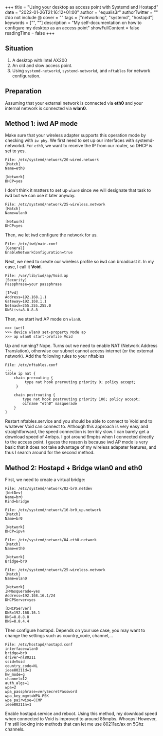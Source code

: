 +++
title = "Using your desktop as access point with Systemd and Hostapd"
date = "2022-01-26T21:16:12+01:00"
author = "equalis3r"
authorTwitter = "" #do not include @
cover = ""
tags = ["networking", "systemd", "hostapd"]
keywords = ["", ""]
description = "My self-documentation on how to configure my desktop as an access point"
showFullContent = false
readingTime = false
+++

## Situation

1. A desktop with Intel AX200
2. An old and slow access point.
3. Using `systemd-networkd`, `systemd-networkd`, and `nftables`
for network configuration.

## Preparation

Assuming that your external network is connected via **eth0** and
your internal network is connected via **wlan0**.

## Method 1: iwd AP mode

Make sure that your wireless adapter supports this operation mode
by checking with `iw phy`.
We first need to set up our interfaces with systemd-networkd.
For `eth0`, we want to receive the IP from our router, so DHCP
is set to yes.

    File: /etc/systemd/network/20-wired.network
    [Match]
    Name=eth0

    [Network]
    DHCP=yes

I don't think it matters to set up `wlan0` since we will designate
that task to iwd but we can use it later anyway.

    File: /etc/systemd/network/25-wireless.network
    [Match]
    Name=wlan0

    [Network]
    DHCP=yes

Then, we let iwd configure the network for us.

    File: /etc/iwd/main.conf
    [General]
    EnableNetworkConfiguration=true

Next, we need to create our wireless profile so iwd
can broadcast it. In my case, I call it **Void**.

    File: /var/lib/iwd/ap/Void.ap
    [Security]
    Passphrase=your passphrase
    
    [IPv4]
    Address=192.168.1.1
    Gateway=192.168.1.1
    Netmask=255.255.255.0
    DNSList=8.8.8.8

Then, we start iwd AP mode on `wlan0`.

    >>> iwctl
    >>> device wlan0 set-property Mode ap
    >>> ap wlan0 start-profile Void

Up and running? Nope. Turns out we need to enable 
NAT (Network Address Translation), otherwise our subnet cannot
access internet (or the externat network). Add the following rules
to your nftables

    File: /etc/nftables.conf
    ...
    table ip nat {
        chain prerouting {
             type nat hook prerouting priority 0; policy accept;
         }
     
        chain postrouting {
            type nat hook postrouting priority 100; policy accept;
            oifname "eth0" masquerade
        }
    }

Restart nftables.service and you should be able to connect to Void and
to whatever Void can connect to. Although this approach is very easy
and straightforward, the speed connection is terribly slow.
I can barely get a download speed of 4mbps. I got around 9mpbs when I
connected directly to the access point. I guess the reason is because
iwd AP mode is very basic that it does not take advantage of 
my wireless adapater features, and thus I search around for 
the second method.

## Method 2: Hostapd + Bridge wlan0 and eth0

First, we need to create a virtual bridge:

    File: /etc/systemd/network/02-br0.netdev
    [NetDev]
    Name=br0
    Kind=bridge

    File: /etc/systemd/network/16-br0_up.network
    [Match]
    Name=br0
    
    [Network]
    DHCP=ipv4

    File: /etc/systemd/network/04-eth0.network
    [Match]
    Name=eth0

    [Network]
    Bridge=br0

    File: /etc/systemd/network/25-wireless.network
    [Match]
    Name=wlan0

    [Network]
    IPMasquerade=yes
    Address=192.168.16.1/24
    DHCPServer=yes

    [DHCPServer]
    DNS=192.168.16.1
    DNS=8.8.8.8
    DNS=8.8.4.4 

Then configure hostapd. Depends on your use case,
you may want to change the settings such as country_code, channel,...

    File: /etc/hostapd/hostapd.conf
    interface=wlan0
    bridge=br0
    driver=nl80211
    ssid=Void
    country_code=NL
    ieee80211d=1
    hw_mode=g
    channel=12
    auth_algs=1
    wpa=2
    wpa_passphrase=verySecretPassword
    wpa_key_mgmt=WPA-PSK
    wpa_pairwise=CCMP
    ieee80211n=1

Enable hostapd.service and reboot. Using this method, my download 
speed when connected to Void is improved to around 85mpbs. Whoops!
However, I'm still looking into methods that can let me use 80211ac/ax 
on 5Ghz channels.
